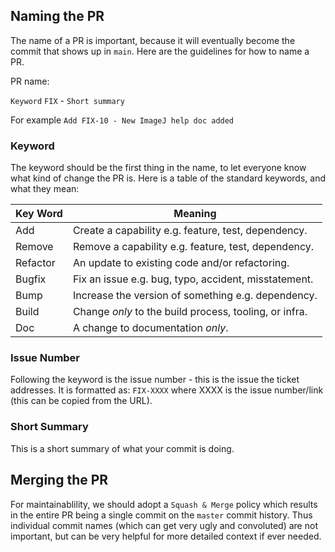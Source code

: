 ## Naming the PR

The name of a PR is important, because it will eventually become the commit that shows up in `main`. Here are the guidelines for how to name a PR.

PR name:

`Keyword` `FIX` - `Short summary`

For example `Add FIX-10 - New ImageJ help doc added`

### Keyword

The keyword should be the first thing in the name, to let everyone know what kind of change the PR is. Here is a table of the standard keywords, and what they mean:

Key Word | Meaning
--- | --
Add | Create a capability e.g. feature, test, dependency.
Remove | Remove a capability e.g. feature, test, dependency.
Refactor | An update to existing code and/or refactoring.
Bugfix | Fix an issue e.g. bug, typo, accident, misstatement.
Bump | Increase the version of something e.g. dependency.
Build | Change *only* to the build process, tooling, or infra.
Doc | A change to documentation *only*.

### Issue Number

Following the keyword is the issue number - this is the issue the ticket addresses. It is formatted as: `FIX-XXXX` where XXXX is the issue number/link (this can be copied from the URL).

### Short Summary

This is a short summary of what your commit is doing.

## Merging the PR

For maintainablility, we should adopt a `Squash & Merge` policy which results in the entire PR being a single commit on the `master` commit history.
Thus individual commit names (which can get very ugly and convoluted) are not important, but can be very helpful for more detailed context if ever needed.
